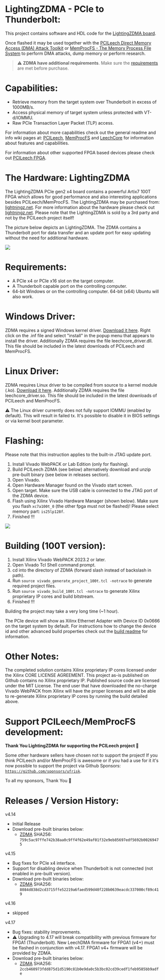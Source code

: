LightingZDMA - PCIe to Thunderbolt:
=================
This project contains software and HDL code for the [LightingZDMA board](https://lightningz.net/).

Once flashed it may be used together with the [PCILeech Direct Memory Access (DMA) Attack Toolkit](https://github.com/ufrisk/pcileech/) or [MemProcFS - The Memory Process File System](https://github.com/ufrisk/MemProcFS/) to perform DMA attacks, dump memory or perform research.

> :warning: **ZDMA have additional requirements**. Make sure the [requirements](#Requirements) are met before purchase.

Capabilities:
=================
* Retrieve memory from the target system over Thunderbolt in excess of 1000MB/s.
* Access physical memory of target system unless protected with VT-d/IOMMU.
* Raw PCIe Transaction Layer Packet (TLP) access.

For information about more capabilities check out the general readme and info wiki pages at: [PCILeech](https://github.com/ufrisk/pcileech/), [MemProcFS](https://github.com/ufrisk/MemProcFS/) and [LeechCore](https://github.com/ufrisk/LeechCore/) for information about features and capabilities.

For information about other supported FPGA based devices please check out [PCILeech FPGA](https://github.com/ufrisk/pcileech-fpga/).


The Hardware: LightingZDMA
========================
The LightingZDMA PCIe gen2 x4 board contains a powerful Artix7 100T FPGA which allows for good performance and also interesting applications besides PCILeech/MemProcFS. The LightingZDMA may be purchased from: [lightningz.net](https://lightningz.net/). For more information about the hardware please check out [lightningz.net](https://lightningz.net/). Please note that the LightingZDMA is sold by a 3rd party and not by the PCILeech project itself!

The picture below depicts an LightingZDMA. The ZDMA contains a Thunderbolt port for data transfer and an update port for easy updating without the need for additional hardware.

<img src="https://gist.githubusercontent.com/ufrisk/c5ba7b360335a13bbac2515e5e7bb9d7/raw/65984ae014a8caa659c2e297dbb77c6c67c0889a/zdma-500.jpg"/>


Requirements:
=================
* A PCIe x4 or PCIe x16 slot on the target computer.
* A Thunderbolt capable port on the controlling computer.
* 64-bit Windows or on the controlling computer. 64-bit (x64) Ubuntu will also work.

Windows Driver:
===============
ZDMA requires a signed Windows kernel driver. [Download it here](https://mega.nz/file/Eb5nwZ5K#4lAN0NddlSjET-5yPgtoBp4VMmatT63cjoRkMTa5Bu0). Right click on the .inf file and select "install" in the popup menu that appears to install the driver. Additionally ZDMA requires the file leechcore_driver.dll. This file should be included in the latest downloads of PCILeech and MemProcFS.

Linux Driver:
===============
ZDMA requires Linux driver to be compiled from source to a kernel module (.ko). [Download it here](https://mega.nz/file/xOZkgQJb#6BbC8mbE2_AHoRRoh58PuPQij0pZ_l6eJxvfPFME4MQ). Additionally ZDMA requires the file leechcore_driver.so. This file should be included in the latest downloads of PCILeech and MemProcFS.

:warning: The Linux driver currently does not fully support IOMMU (enabled by default). This will result in failed tx. It's possible to disable it in BIOS settings or via kernel boot parameter.

Flashing:
=================
Please note that this instruction applies to the built-in JTAG update port.
1) Install Vivado WebPACK or Lab Edition (only for flashing).
2) Build PCILeech ZDMA (see below) alternatively download and unzip pre-built binary (see below in releases section).
3) Open Vivado.
4) Open Hardware Manager found on the Vivado start screen.
5) Open target. Make sure the USB cable is connected to the JTAG port of the ZDMA device.
6) Flash using Xilinx Vivado Hardware Manager (shown below). Make sure you flash `xc7a100t_0` (the other fpga must not be flashed)! Please select memory part: `is25lp128f`.
7) Finished !!!

<img src="https://gist.githubusercontent.com/ufrisk/c5ba7b360335a13bbac2515e5e7bb9d7/raw/6ad379a64900c8afb74f926445750ddaf3128fa0/zdma-flash.png"/>


Building (100T version):
=================
1) Install Xilinx Vivado WebPACK 2023.2 or later.
2) Open Vivado Tcl Shell command prompt.
3) cd into the directory of ZDMA (forward slash instead of backslash in path).
4) Run `source vivado_generate_project_100t.tcl -notrace` to generate required project files.
5) Run `source vivado_build_100t.tcl -notrace` to generate Xilinx proprietary IP cores and build bitstream.
6) Finished !!!

Building the project may take a very long time (~1 hour).

The PCIe device will show as Xilinx Ethernet Adapter with Device ID 0x0666 on the target system by default. For instructions how to change the device id and other advanced build properties check out the [build readme](build.md) for information.


Other Notes:
=================
The completed solution contains Xilinx proprietary IP cores licensed under the Xilinx CORE LICENSE AGREEMENT. This project as-is published on Github contains no Xilinx proprietary IP. Published source code are licensed under the MIT License. The end user that have downloaded the no-charge Vivado WebPACK from Xilinx will have the proper licenses and will be able to re-generate Xilinx proprietary IP cores by running the build detailed above.


Support PCILeech/MemProcFS development:
=======================================
**Thank You LightingZDMA for supporting the PCILeech project :sparkling_heart:**

Some other hardware sellers have chosen not to support the project! If you think PCILeech and/or MemProcFS is awesome or if you had a use for it it's now possible to support the project via Github Sponsors: [`https://github.com/sponsors/ufrisk`](https://github.com/sponsors/ufrisk).

To all my sponsors, Thank You :sparkling_heart:


Releases / Version History:
=================
v4.14
* Initial Release
* Download pre-built binaries below:
  * [ZDMA](https://mega.nz/file/gCQ2kKhR#zSKpIP_sfRQ85zdtDwriAb8J9aAifdkCbfjHvPmaSnI) SHA256: `759c5ac97ffe742b38aa0c9ff4f62e49af01f32e9eb85697edf5692b00269475`

v4.15
* Bug fixes for PCIe x4 interface.
* Support for disabling device when Thunderbolt is not connected (not enabled in pre-built version).
* Download pre-built binaries below:
  * [ZDMA](https://mega.nz/file/pD4XQKZJ#8RTqip8T2yXo1F8N0UgFikl4MEfaxtGotuZVabR_pGo) SHA256: `8084d838d2cd3715ffe52219a6faed599d40f228b0639eacdc337000cf89c419`

v4.16
* skipped

v4.17
* Bug fixes: stability improvements.
* :warning: Upgrading to 4.17 will break compatibility with previous firmware for FPGA1 (Thunderbolt). New LeechDMA firmware for FPGA1 (v4+) must be flashed in conjunction with v4.17. FPGA1 v4+ firmware will be provided by ZDMA.
* Download pre-built binaries below:
  * [ZDMA](https://mega.nz/file/8fBxXTwJ#lUmyeT-wpeBH8wAlZtQrrI9unRYOIUCmA23MJ4kG2l4) SHA256: `2ccb460973fdd875d1d5190c81b0e9da0c5b3bc02cd39cedf1feb9585bb9adfe`

